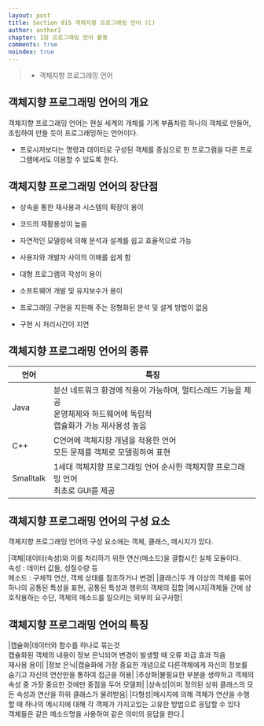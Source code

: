 ```yaml
---
layout: post
title: Section 015 객체지향 프로그래밍 언어 (C)
author: author2
chapter: 1장 프로그래밍 언어 활용
comments: true
noindex: true
---
```

>- 객체지향 프로그래밍 언어

## 객체지향 프로그래밍 언어의 개요

객체지향 프로그래밍 언어는 현실 세계의 개체를 기계 부품처럼 하나의 객체로 만들어, 조립하여 만들 듯이 프로그래밍하는 언어이다.
- 프로시저보다는 명령과 데이터로 구성된 객체를 중심으로 한 프로그램을 다른 프로그램에서도 이용할 수 있도록 한다.

## 객체지향 프로그래밍 언어의 장단점

- 상속을 통한 재사용과 시스템의 확장이 용이
- 코드의 재활용성이 높음
- 자연적인 모델링에 의해 분석과 설계를 쉽고 효율적으로 가능
- 사용자와 개발자 사이의 이해를 쉽게 함
- 대형 프로그램의 작성이 용이
- 소프트웨어 개발 및 유지보수가 용이

- 프로그래밍 구현을 지원해 주는 정형화된 분석 및 설계 방법이 없음
- 구현 시 처리시간이 지연

## 객체지향 프로그래밍 언어의 종류

|언어|특징|
|---|---|
|Java|분산 네트워크 환경에 적용이 가능하며, 멀티스레드 기능을 제공<br>운영체제와 하드웨어에 독립적<br>캡슐화가 가능 재사용성 높음|
|C++|C언어에 객체지향 개념을 적용한 언어<br>모든 문제를 객체로 모델링하여 표현|
|Smalltalk|1세대 객체지향 프로그래밍 언어 순사한 객체지향 프로그래밍 언어<br>최초로 GUI를 제공|

## 객체지향 프로그래밍 언어의 구성 요소

객체지향 프로그래밍 언어의 구성 요소에는 객체, 클래스, 메시지가 있다.

|객체|데이터(속성)와 이를 처리하기 위한 연산(메소드)을 결합시킨 실체 모듈이다.<br>속성 : 데이터 값들, 성질수량 등<br>메소드 : 구체적 연산, 객체 상태를 참조하거나 변경|
|클래스|두 개 이상의 객체를 묶어 하나의 공통된 특성을 표현, 공통된 특성과 행위의 객체의 집합
|메시지|객체들 간에 상호작용하는 수단, 객체의 메소드를 일으키는 외부의 요구사항|

## 객체지향 프로그래밍 언어의 특징

|캡슐화|데이터와 함수를 하나로 묶는것<br>캡슐화된 객체의 내용이 정보 은닉되어 변경이 발생할 때 오류 파급 효과 적음<br>재사용 용이|
|정보 은닉|캡슐화에 가장 중요한 개념으로 다른객체에게 자신의 정보를 숨기고 자신의 연산만을 통하여 접근을 허용|
|추상화|불필요한 부분을 생략하고 객체의 속성 중 가장 중요한 것에만 중점을 두어 모델화|
|상속성|이미 정의된 상위 클래스의 모든 속성과 연산을 하위 클래스가 물려받음|
|다형성|메시지에 의해 객체가 연산을 수행할 때 하나의 메시지에 대해 각 객체가 가지고있는 고유한 방법으로 응답할 수 있다<br>객체들은 같은 메소드명을 사용하여 같은 의미의 응답을 한다.|
